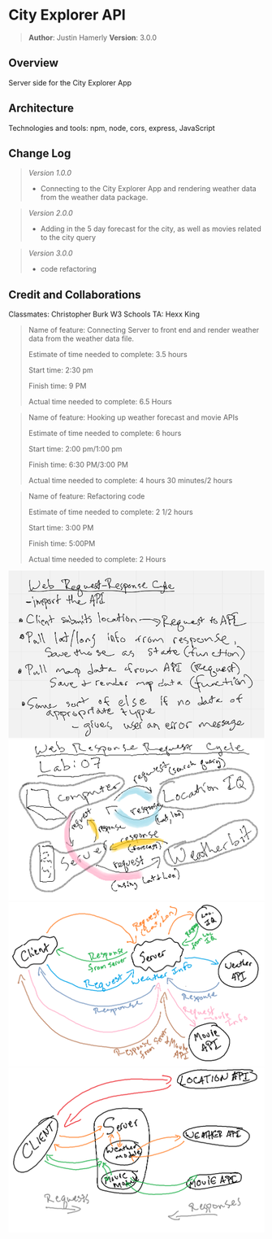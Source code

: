 # City Explorer API

>**Author**: Justin Hamerly
>**Version**: 3.0.0 

## Overview

Server side for the City Explorer App

## Architecture

Technologies and tools: npm, node, cors, express, JavaScript

## Change Log

>*Version 1.0.0*
>
>- Connecting to the City Explorer App and rendering weather data from the weather data package.

>*Version 2.0.0*
>
>- Adding in the 5 day forecast for the city, as well as movies related to the city query

>*Version 3.0.0*
>
>- code refactoring

## Credit and Collaborations

Classmates: Christopher Burk
W3 Schools
TA: Hexx King

>Name of feature: Connecting Server to front end and render weather data from the weather data file.
>
>Estimate of time needed to complete: 3.5 hours
>
>Start time: 2:30 pm
>
>Finish time: 9 PM
>
>Actual time needed to complete: 6.5 Hours

>Name of feature: Hooking up weather forecast and movie APIs
>
>Estimate of time needed to complete: 6 hours
>
>Start time: 2:00 pm/1:00 pm
>
>Finish time: 6:30 PM/3:00 PM
>
>Actual time needed to complete: 4 hours 30 minutes/2 hours

>Name of feature: Refactoring code
>
>Estimate of time needed to complete: 2 1/2 hours
>
>Start time: 3:00 PM
>
>Finish time: 5:00PM
>
>Actual time needed to complete: 2 Hours

![WRRC lab 06](./img/Lab06WRRC.PNG)
![WRRC lab 07](./img/lab07WRRC.png)
![WRRC lab 08](./img/lab08WRRC.png)
![WRRC lab 09](./img/lab09WRRC.png)
